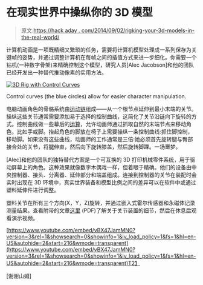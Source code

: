 # 在现实世界中操纵你的 3D 模型

> 原文:[https://hack aday . com/2014/09/02/rigking-your-3d-models-in-the-real-world/](https://hackaday.com/2014/09/02/rigging-your-3d-models-in-the-real-world/)

计算机动画是一项既精细又繁琐的任务，需要将计算机模型处理成一系列保存为关键帧的姿势，并通过调整计算机在每帧之间的插值方式来进一步细化。你需要一个钻机(一种数字骨架)来精确控制这个模型，研究人员[Alec Jacobson]和他的团队已经开发出一种替代推动像素的实用方法。

[![3D Rig with Control Curves](../Images/634d5dd8a035b15f1725f7892da07f0d.png)](https://hackaday.com/wp-content/uploads/2014/08/animationrigblender.jpg)

Control curves (the blue circles) allow for easier character manipulation.

电脑动画角色的骨骼系统由[运动链](http://en.wikipedia.org/wiki/Kinematic_chain)组成——从一个根节点延伸到最小末端的关节。操纵这些关节通常需要添加易于选择的控制曲线，这简化了关节沿链向下旋转的方式。控制曲线做一些幕后的[运算](http://en.wikipedia.org/wiki/Inverse_kinematics)，允许动画师通过抓取自然的末端节点来移动角色，比如手或脚。抬起角色的脚放在椅子上需要操纵一条控制曲线:抓住脚控制，移动脚。如果没有这些曲线，动画师的工作通常是三倍:她必须首先旋转腿与臀部接合处的关节，将腿伸直，然后向下旋转膝盖，然后旋转脚踝。一场噩梦。

[Alec]和他的团队的独特替代方案是一个可互换的 3D 打印机械零件系统，用于驱动屏幕上的角色。这种效果就像数字木偶戏一样，但着眼于精确。他们的设备由中央控制器、接头、分离器、延伸部分和端盖组成。连接到控制器的关节在装配时会实时出现在 3D 环境中，真实世界装备和模型比例之间的差异可以在软件中或通过塑料延伸件进行调整。

塑料关节在所有三个方向(X，Y，Z)旋转，并通过嵌入式霍尔传感器和永磁体记录测量结果。查看附带的文章[这里](http://igl.ethz.ch/projects/character-articulation-input-device/tangible-and-modular-input-device-for-character-articulation-siggraph-2014-jacobson-et-al.pdf) (PDF)了解关于关节装置的细节，然后在休息后观看演示视频。

[https://www.youtube.com/embed/vBX47JamMN0?version=3&rel=1&showsearch=0&showinfo=1&iv_load_policy=1&fs=1&hl=en-US&autohide=2&start=216&wmode=transparent](https://www.youtube.com/embed/vBX47JamMN0?version=3&rel=1&showsearch=0&showinfo=1&iv_load_policy=1&fs=1&hl=en-US&autohide=2&start=216&wmode=transparent)T2】

[谢谢山姆]